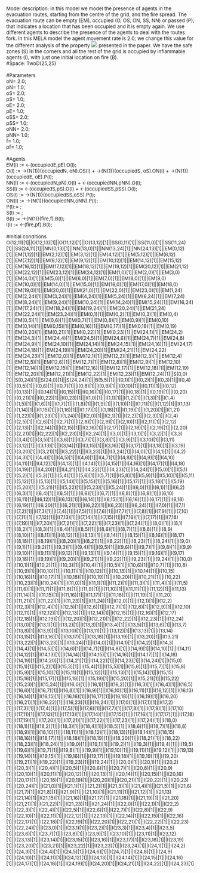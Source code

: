 <font size="-1">
Model description: in this model we model the presence of agents in the evacuation routes, starting from the centre of the grid, and the fire spread. The evacuation route can be empty (EM), occupied (O, OS, ON, SS, NN) or passed (P), that indicates a location that has been occupied and it is empty again. We use different agents to describe the presence of the agents to deal with the routes fork. In this MELA model the agent movement rate is 2.0; we change this value for the different analysis of the property <img src="http://latex.codecogs.com/svg.latex?\psi_{safe}"> presented in the paper. We have the safe zones (S) in the corners and all the rest of the grid is occupied by inflammable agents (I), with just one initial location on fire (B). 
<br />
#Space: TwoD(25,25)<br />
<br />
#Parameters<br />
oN= 2.0;<br />
pN= 1.0;<br />
oS= 2.0;<br />
pS= 1.0;<br />
oE= 2.0;<br />
pE= 1.0;<br />
oSS= 2.0;<br />
pSS= 1.0;<br />
oNN= 2.0;<br />
pNN= 1.0;<br />
f= 1.0;<br />
pf= 1.0;<br />
 <br />
#Agents<br />
EM(l) := <-(occupiedE,pE).O(l);<br />
O(l) := ->{N(1)}(occupiedN, oN).OS(l) + ->{N(1)}(occupiedS, oS).ON(l) + ->{N(1)}(occupiedE, oE).P(l);<br />
NN(l) := <-(occupiedN,pN).O(l) +  <-(occupiedNN,pNN).O(l);<br />
SS(l) := <-(occupiedS,pS).O(l) + <-(occupiedSS,pSS).O(l);<br />
OS(l) := ->{N(1)}(occupiedSS,oSS).P(l);<br />
ON(l) := ->{N(1)}(occupiedNN,oNN).P(l);<br />
P(l):= ;<br />
S(l) := ;<br />
B(l) := ->{N(1)}(fire,f).B(l);<br />
I(l) := <-(fire,pf).B(l);<br />
 <br />
#Initial conditions<br />
O(12,11)[1]||O(12,13)[1]||O(11,12)[1]||O(13,12)[1]||SS(0,11)[1]||SS(11,0)[1]||SS(11,24)[1]||SS(24,11)[1]||NN(0,13)[1]||NN(13,0)[1]||NN(13,24)[1]||NN(24,13)[1]||EM(0,12)[1]||EM(1,12)[1]||EM(2,12)[1]||EM(3,12)[1]||EM(4,12)[1]||EM(5,12)[1]||EM(6,12)[1]||EM(7,12)[1]||EM(8,12)[1]||EM(9,12)[1]||EM(10,12)[1]||EM(14,12)[1]||EM(15,12)[1]||EM(16,12)[1]||EM(17,12)[1]||EM(18,12)[1]||EM(19,12)[1]||EM(20,12)[1]||EM(21,12)[1]||EM(22,12)[1]||EM(23,12)[1]||EM(24,12)[1]||EM(1,0)[1]||EM(2,0)[1]||EM(3,0)[1]||EM(4,0)[1]||EM(5,0)[1]||EM(6,0)[1]||EM(7,0)[1]||EM(8,0)[1]||EM(9,0)[1]||EM(10,0)[1]||EM(14,0)[1]||EM(15,0)[1]||EM(16,0)[1]||EM(17,0)[1]||EM(18,0)[1]||EM(19,0)[1]||EM(20,0)[1]||EM(21,0)[1]||EM(22,0)[1]||EM(23,0)[1]||EM(1,24)[1]||EM(2,24)[1]||EM(3,24)[1]||EM(4,24)[1]||EM(5,24)[1]||EM(6,24)[1]||EM(7,24)[1]||EM(8,24)[1]||EM(9,24)[1]||EM(10,24)[1]||EM(14,24)[1]||EM(15,24)[1]||EM(16,24)[1]||EM(17,24)[1]||EM(18,24)[1]||EM(19,24)[1]||EM(20,24)[1]||EM(21,24)[1]||EM(22,24)[1]||EM(23,24)[1]||EM(0,1)[1]||EM(0,2)[1]||EM(0,3)[1]||EM(0,4)[1]||EM(0,5)[1]||EM(0,6)[1]||EM(0,7)[1]||EM(0,8)[1]||EM(0,9)[1]||EM(0,10)[1]||EM(0,14)[1]||EM(0,15)[1]||EM(0,16)[1]||EM(0,17)[1]||EM(0,18)[1]||EM(0,19)[1]||EM(0,20)[1]||EM(0,21)[1]||EM(0,22)[1]||EM(0,23)[1]||EM(24,1)[1]||EM(24,2)[1]||EM(24,3)[1]||EM(24,4)[1]||EM(24,5)[1]||EM(24,6)[1]||EM(24,7)[1]||EM(24,8)[1]||EM(24,9)[1]||EM(24,10)[1]||EM(24,14)[1]||EM(24,15)[1]||EM(24,16)[1]||EM(24,17)[1]||EM(24,18)[1]||EM(24,19)[1]||EM(24,20)[1]||EM(24,21)[1]||EM(24,22)[1]||EM(24,23)[1]||EM(12,0)[1]||EM(12,1)[1]||EM(12,2)[1]||EM(12,3)[1]||EM(12,4)[1]||EM(12,5)[1]||EM(12,6)[1]||EM(12,7)[1]||EM(12,8)[1]||EM(12,9)[1]||EM(12,10)[1]||EM(12,14)[1]||EM(12,15)[1]||EM(12,16)[1]||EM(12,17)[1]||EM(12,18)[1]||EM(12,19)[1]||EM(12,20)[1]||EM(12,21)[1]||EM(12,22)[1]||EM(12,23)[1]||EM(12,24)[1]||S(0,0)[1]||S(0,24)[1]||S(24,0)[1]||S(24,24)[1]||B(5,5)[1]||I(0,1)[1]||I(0,2)[1]||I(0,3)[1]||I(0,4)[1]||I(0,5)[1]||I(0,6)[1]||I(0,7)[1]||I(0,8)[1]||I(0,9)[1]||I(0,10)[1]||I(0,11)[1]||I(0,12)[1]||I(0,13)[1]||I(0,14)[1]||I(0,15)[1]||I(0,16)[1]||I(0,17)[1]||I(0,18)[1]||I(0,19)[1]||I(0,20)[1]||I(0,21)[1]||I(0,22)[1]||I(0,23)[1]||I(1,0)[1]||I(1,1)[1]||I(1,2)[1]||I(1,3)[1]||I(1,4)[1]||I(1,5)[1]||I(1,6)[1]||I(1,7)[1]||I(1,8)[1]||I(1,9)[1]||I(1,10)[1]||I(1,11)[1]||I(1,12)[1]||I(1,13)[1]||I(1,14)[1]||I(1,15)[1]||I(1,16)[1]||I(1,17)[1]||I(1,18)[1]||I(1,19)[1]||I(1,20)[1]||I(1,21)[1]||I(1,22)[1]||I(1,23)[1]||I(1,24)[1]||I(2,0)[1]||I(2,1)[1]||I(2,2)[1]||I(2,3)[1]||I(2,4)[1]||I(2,5)[1]||I(2,6)[1]||I(2,7)[1]||I(2,8)[1]||I(2,9)[1]||I(2,10)[1]||I(2,11)[1]||I(2,12)[1]||I(2,13)[1]||I(2,14)[1]||I(2,15)[1]||I(2,16)[1]||I(2,17)[1]||I(2,18)[1]||I(2,19)[1]||I(2,20)[1]||I(2,21)[1]||I(2,22)[1]||I(2,23)[1]||I(2,24)[1]||I(3,0)[1]||I(3,1)[1]||I(3,2)[1]||I(3,3)[1]||I(3,4)[1]||I(3,5)[1]||I(3,6)[1]||I(3,7)[1]||I(3,8)[1]||I(3,9)[1]||I(3,10)[1]||I(3,11)[1]||I(3,12)[1]||I(3,13)[1]||I(3,14)[1]||I(3,15)[1]||I(3,16)[1]||I(3,17)[1]||I(3,18)[1]||I(3,19)[1]||I(3,20)[1]||I(3,21)[1]||I(3,22)[1]||I(3,23)[1]||I(3,24)[1]||I(4,0)[1]||I(4,1)[1]||I(4,2)[1]||I(4,3)[1]||I(4,4)[1]||I(4,5)[1]||I(4,6)[1]||I(4,7)[1]||I(4,8)[1]||I(4,9)[1]||I(4,10)[1]||I(4,11)[1]||I(4,12)[1]||I(4,13)[1]||I(4,14)[1]||I(4,15)[1]||I(4,16)[1]||I(4,17)[1]||I(4,18)[1]||I(4,19)[1]||I(4,20)[1]||I(4,21)[1]||I(4,22)[1]||I(4,23)[1]||I(4,24)[1]||I(5,0)[1]||I(5,1)[1]||I(5,2)[1]||I(5,3)[1]||I(5,4)[1]||I(5,6)[1]||I(5,7)[1]||I(5,8)[1]||I(5,9)[1]||I(5,10)[1]||I(5,11)[1]||I(5,12)[1]||I(5,13)[1]||I(5,14)[1]||I(5,15)[1]||I(5,16)[1]||I(5,17)[1]||I(5,18)[1]||I(5,19)[1]||I(5,20)[1]||I(5,21)[1]||I(5,22)[1]||I(5,23)[1]||I(5,24)[1]||I(6,0)[1]||I(6,1)[1]||I(6,2)[1]||I(6,3)[1]||I(6,4)[1]||I(6,5)[1]||I(6,6)[1]||I(6,7)[1]||I(6,8)[1]||I(6,9)[1]||I(6,10)[1]||I(6,11)[1]||I(6,12)[1]||I(6,13)[1]||I(6,14)[1]||I(6,15)[1]||I(6,16)[1]||I(6,17)[1]||I(6,18)[1]||I(6,19)[1]||I(6,20)[1]||I(6,21)[1]||I(6,22)[1]||I(6,23)[1]||I(6,24)[1]||I(7,0)[1]||I(7,1)[1]||I(7,2)[1]||I(7,3)[1]||I(7,4)[1]||I(7,5)[1]||I(7,6)[1]||I(7,7)[1]||I(7,8)[1]||I(7,9)[1]||I(7,10)[1]||I(7,11)[1]||I(7,12)[1]||I(7,13)[1]||I(7,14)[1]||I(7,15)[1]||I(7,16)[1]||I(7,17)[1]||I(7,18)[1]||I(7,19)[1]||I(7,20)[1]||I(7,21)[1]||I(7,22)[1]||I(7,23)[1]||I(7,24)[1]||I(8,0)[1]||I(8,1)[1]||I(8,2)[1]||I(8,3)[1]||I(8,4)[1]||I(8,5)[1]||I(8,6)[1]||I(8,7)[1]||I(8,8)[1]||I(8,9)[1]||I(8,10)[1]||I(8,11)[1]||I(8,12)[1]||I(8,13)[1]||I(8,14)[1]||I(8,15)[1]||I(8,16)[1]||I(8,17)[1]||I(8,18)[1]||I(8,19)[1]||I(8,20)[1]||I(8,21)[1]||I(8,22)[1]||I(8,23)[1]||I(8,24)[1]||I(9,0)[1]||I(9,1)[1]||I(9,2)[1]||I(9,3)[1]||I(9,4)[1]||I(9,5)[1]||I(9,6)[1]||I(9,7)[1]||I(9,8)[1]||I(9,9)[1]||I(9,10)[1]||I(9,11)[1]||I(9,12)[1]||I(9,13)[1]||I(9,14)[1]||I(9,15)[1]||I(9,16)[1]||I(9,17)[1]||I(9,18)[1]||I(9,19)[1]||I(9,20)[1]||I(9,21)[1]||I(9,22)[1]||I(9,23)[1]||I(9,24)[1]||I(10,0)[1]||I(10,1)[1]||I(10,2)[1]||I(10,3)[1]||I(10,4)[1]||I(10,5)[1]||I(10,6)[1]||I(10,7)[1]||I(10,8)[1]||I(10,9)[1]||I(10,10)[1]||I(10,11)[1]||I(10,12)[1]||I(10,13)[1]||I(10,14)[1]||I(10,15)[1]||I(10,16)[1]||I(10,17)[1]||I(10,18)[1]||I(10,19)[1]||I(10,20)[1]||I(10,21)[1]||I(10,22)[1]||I(10,23)[1]||I(10,24)[1]||I(11,0)[1]||I(11,1)[1]||I(11,2)[1]||I(11,3)[1]||I(11,4)[1]||I(11,5)[1]||I(11,6)[1]||I(11,7)[1]||I(11,8)[1]||I(11,9)[1]||I(11,10)[1]||I(11,11)[1]||I(11,12)[1]||I(11,13)[1]||I(11,14)[1]||I(11,15)[1]||I(11,16)[1]||I(11,17)[1]||I(11,18)[1]||I(11,19)[1]||I(11,20)[1]||I(11,21)[1]||I(11,22)[1]||I(11,23)[1]||I(11,24)[1]||I(12,0)[1]||I(12,1)[1]||I(12,2)[1]||I(12,3)[1]||I(12,4)[1]||I(12,5)[1]||I(12,6)[1]||I(12,7)[1]||I(12,8)[1]||I(12,9)[1]||I(12,10)[1]||I(12,11)[1]||I(12,12)[1]||I(12,13)[1]||I(12,14)[1]||I(12,15)[1]||I(12,16)[1]||I(12,17)[1]||I(12,18)[1]||I(12,19)[1]||I(12,20)[1]||I(12,21)[1]||I(12,22)[1]||I(12,23)[1]||I(12,24)[1]||I(13,0)[1]||I(13,1)[1]||I(13,2)[1]||I(13,3)[1]||I(13,4)[1]||I(13,5)[1]||I(13,6)[1]||I(13,7)[1]||I(13,8)[1]||I(13,9)[1]||I(13,10)[1]||I(13,11)[1]||I(13,12)[1]||I(13,13)[1]||I(13,14)[1]||I(13,15)[1]||I(13,16)[1]||I(13,17)[1]||I(13,18)[1]||I(13,19)[1]||I(13,20)[1]||I(13,21)[1]||I(13,22)[1]||I(13,23)[1]||I(13,24)[1]||I(14,0)[1]||I(14,1)[1]||I(14,2)[1]||I(14,3)[1]||I(14,4)[1]||I(14,5)[1]||I(14,6)[1]||I(14,7)[1]||I(14,8)[1]||I(14,9)[1]||I(14,10)[1]||I(14,11)[1]||I(14,12)[1]||I(14,13)[1]||I(14,14)[1]||I(14,15)[1]||I(14,16)[1]||I(14,17)[1]||I(14,18)[1]||I(14,19)[1]||I(14,20)[1]||I(14,21)[1]||I(14,22)[1]||I(14,23)[1]||I(14,24)[1]||I(15,0)[1]||I(15,1)[1]||I(15,2)[1]||I(15,3)[1]||I(15,4)[1]||I(15,5)[1]||I(15,6)[1]||I(15,7)[1]||I(15,8)[1]||I(15,9)[1]||I(15,10)[1]||I(15,11)[1]||I(15,12)[1]||I(15,13)[1]||I(15,14)[1]||I(15,15)[1]||I(15,16)[1]||I(15,17)[1]||I(15,18)[1]||I(15,19)[1]||I(15,20)[1]||I(15,21)[1]||I(15,22)[1]||I(15,23)[1]||I(15,24)[1]||I(16,0)[1]||I(16,1)[1]||I(16,2)[1]||I(16,3)[1]||I(16,4)[1]||I(16,5)[1]||I(16,6)[1]||I(16,7)[1]||I(16,8)[1]||I(16,9)[1]||I(16,10)[1]||I(16,11)[1]||I(16,12)[1]||I(16,13)[1]||I(16,14)[1]||I(16,15)[1]||I(16,16)[1]||I(16,17)[1]||I(16,18)[1]||I(16,19)[1]||I(16,20)[1]||I(16,21)[1]||I(16,22)[1]||I(16,23)[1]||I(16,24)[1]||I(17,0)[1]||I(17,1)[1]||I(17,2)[1]||I(17,3)[1]||I(17,4)[1]||I(17,5)[1]||I(17,6)[1]||I(17,7)[1]||I(17,8)[1]||I(17,9)[1]||I(17,10)[1]||I(17,11)[1]||I(17,12)[1]||I(17,13)[1]||I(17,14)[1]||I(17,15)[1]||I(17,16)[1]||I(17,17)[1]||I(17,18)[1]||I(17,19)[1]||I(17,20)[1]||I(17,21)[1]||I(17,22)[1]||I(17,23)[1]||I(17,24)[1]||I(18,0)[1]||I(18,1)[1]||I(18,2)[1]||I(18,3)[1]||I(18,4)[1]||I(18,5)[1]||I(18,6)[1]||I(18,7)[1]||I(18,8)[1]||I(18,9)[1]||I(18,10)[1]||I(18,11)[1]||I(18,12)[1]||I(18,13)[1]||I(18,14)[1]||I(18,15)[1]||I(18,16)[1]||I(18,17)[1]||I(18,18)[1]||I(18,19)[1]||I(18,20)[1]||I(18,21)[1]||I(18,22)[1]||I(18,23)[1]||I(18,24)[1]||I(19,0)[1]||I(19,1)[1]||I(19,2)[1]||I(19,3)[1]||I(19,4)[1]||I(19,5)[1]||I(19,6)[1]||I(19,7)[1]||I(19,8)[1]||I(19,9)[1]||I(19,10)[1]||I(19,11)[1]||I(19,12)[1]||I(19,13)[1]||I(19,14)[1]||I(19,15)[1]||I(19,16)[1]||I(19,17)[1]||I(19,18)[1]||I(19,19)[1]||I(19,20)[1]||I(19,21)[1]||I(19,22)[1]||I(19,23)[1]||I(19,24)[1]||I(20,0)[1]||I(20,1)[1]||I(20,2)[1]||I(20,3)[1]||I(20,4)[1]||I(20,5)[1]||I(20,6)[1]||I(20,7)[1]||I(20,8)[1]||I(20,9)[1]||I(20,10)[1]||I(20,11)[1]||I(20,12)[1]||I(20,13)[1]||I(20,14)[1]||I(20,15)[1]||I(20,16)[1]||I(20,17)[1]||I(20,18)[1]||I(20,19)[1]||I(20,20)[1]||I(20,21)[1]||I(20,22)[1]||I(20,23)[1]||I(20,24)[1]||I(21,0)[1]||I(21,1)[1]||I(21,2)[1]||I(21,3)[1]||I(21,4)[1]||I(21,5)[1]||I(21,6)[1]||I(21,7)[1]||I(21,8)[1]||I(21,9)[1]||I(21,10)[1]||I(21,11)[1]||I(21,12)[1]||I(21,13)[1]||I(21,14)[1]||I(21,15)[1]||I(21,16)[1]||I(21,17)[1]||I(21,18)[1]||I(21,19)[1]||I(21,20)[1]||I(21,21)[1]||I(21,22)[1]||I(21,23)[1]||I(21,24)[1]||I(22,0)[1]||I(22,1)[1]||I(22,2)[1]||I(22,3)[1]||I(22,4)[1]||I(22,5)[1]||I(22,6)[1]||I(22,7)[1]||I(22,8)[1]||I(22,9)[1]||I(22,10)[1]||I(22,11)[1]||I(22,12)[1]||I(22,13)[1]||I(22,14)[1]||I(22,15)[1]||I(22,16)[1]||I(22,17)[1]||I(22,18)[1]||I(22,19)[1]||I(22,20)[1]||I(22,21)[1]||I(22,22)[1]||I(22,23)[1]||I(22,24)[1]||I(23,0)[1]||I(23,1)[1]||I(23,2)[1]||I(23,3)[1]||I(23,4)[1]||I(23,5)[1]||I(23,6)[1]||I(23,7)[1]||I(23,8)[1]||I(23,9)[1]||I(23,10)[1]||I(23,11)[1]||I(23,12)[1]||I(23,13)[1]||I(23,14)[1]||I(23,15)[1]||I(23,16)[1]||I(23,17)[1]||I(23,18)[1]||I(23,19)[1]||I(23,20)[1]||I(23,21)[1]||I(23,22)[1]||I(23,23)[1]||I(23,24)[1]||I(24,1)[1]||I(24,2)[1]||I(24,3)[1]||I(24,4)[1]||I(24,5)[1]||I(24,6)[1]||I(24,7)[1]||I(24,8)[1]||I(24,9)[1]||I(24,10)[1]||I(24,11)[1]||I(24,12)[1]||I(24,13)[1]||I(24,14)[1]||I(24,15)[1]||I(24,16)[1]||I(24,17)[1]||I(24,18)[1]||I(24,19)[1]||I(24,20)[1]||I(24,21)[1]||I(24,22)[1]||I(24,23)[1] 
</font>
